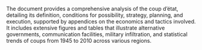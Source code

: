 The document provides a comprehensive analysis of the coup d’état, detailing its definition, conditions for possibility, strategy, planning, and execution, supported by appendices on the economics and tactics involved. It includes extensive figures and tables that illustrate alternative governments, communication facilities, military infiltration, and statistical trends of coups from 1945 to 2010 across various regions.
